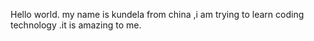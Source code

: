 Hello world. 
my name is kundela from china ,i am trying to learn coding technology .it is amazing to me.
